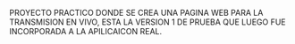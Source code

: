 PROYECTO PRACTICO DONDE SE CREA UNA PAGINA WEB PARA LA TRANSMISION EN VIVO, 
ESTA LA VERSION 1 DE PRUEBA QUE LUEGO FUE INCORPORADA A LA APILICAICON REAL.
